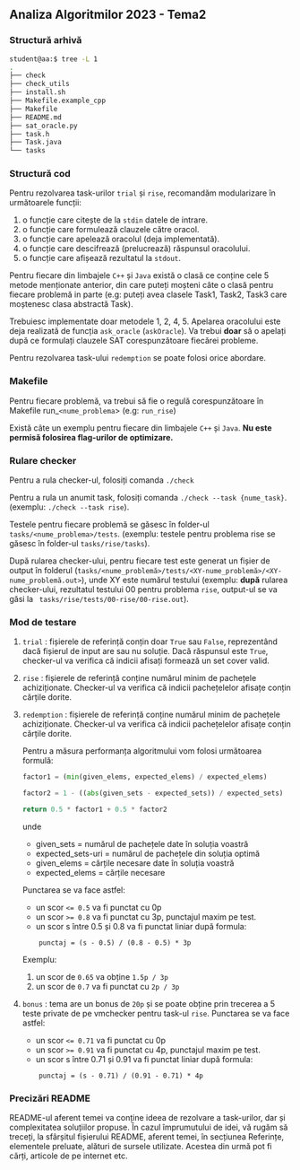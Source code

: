 ## Analiza Algoritmilor 2023 - Tema2

### Structură arhivă
```bash
student@aa:$ tree -L 1
.
├── check
├── check_utils
├── install.sh
├── Makefile.example_cpp
├── Makefile
├── README.md
├── sat_oracle.py
├── task.h
├── Task.java
└── tasks
```
### Structură cod

Pentru rezolvarea task-urilor `trial` și `rise`, recomandăm modularizare în următoarele funcții:

1. o funcție care citește de la `stdin` datele de intrare.
1. o funcție care formulează clauzele către oracol.
1. o funcție care apelează oracolul (deja implementată).
1. o funcție care descifrează (prelucrează) răspunsul oracolului.
1. o funcție care afișează rezultatul la `stdout`.

Pentru fiecare din limbajele `C++` și `Java` există o clasă
ce conține cele 5 metode menționate anterior, din care puteți moșteni câte o clasă pentru fiecare problemă in parte (e.g: puteți avea clasele Task1, Task2, Task3 care moștenesc clasa abstractă Task).

Trebuiesc implementate doar metodele 1, 2, 4, 5. Apelarea oracolului este deja realizată de funcția `ask_oracle` (`askOracle`). Va trebui **doar** să o apelați după ce formulați clauzele SAT corespunzătoare fiecărei probleme.

Pentru rezolvarea task-ului `redemption` se poate folosi orice abordare.

### Makefile

Pentru fiecare problemă, va trebui să fie o regulă corespunzătoare în Makefile run_`<nume_problema`> (e.g: `run_rise`)

Există câte un exemplu pentru fiecare din limbajele `C++` și `Java`. **Nu este permisă folosirea flag-urilor de optimizare.**

### Rulare checker

Pentru a rula checker-ul, folosiți comanda `./check`

Pentru a rula un anumit task, folosiți comanda `./check --task {nume_task}`. (exemplu: `./check --task rise`).

Testele pentru fiecare problemă se găsesc în folder-ul `tasks/<nume_problema>/tests`. (exemplu: testele pentru problema rise se găsesc în folder-ul `tasks/rise/tasks`).

După rularea checker-ului, pentru fiecare test este generat un fișier de output în folderul (`tasks/<nume_problemă>/tests/<XY-nume_problemă>/<XY-nume_problemă.out>`), unde XY este numărul testului
(exemplu: **după** rularea checker-ului, rezultatul testului 00 pentru problema `rise`, output-ul se va găsi la ` tasks/rise/tests/00-rise/00-rise.out`).

### Mod de testare

1. `trial` : fișierele de referință conțin doar `True` sau `False`, reprezentând dacă fișierul de input are sau nu soluție.
Dacă răspunsul este `True`, checker-ul va verifica că indicii afisați formează un set cover valid.

1. `rise` : fișierele de referință conține numărul minim de pachețele achiziționate.
Checker-ul va verifica că indicii pachețelelor afisațe conțin cărțile dorite.

1. `redemption` : fișierele de referință conține numărul minim de pachețele achiziționate.
Checker-ul va verifica că indicii pachețelelor afisațe conțin cărțile dorite.

    Pentru a măsura performanța algoritmului vom folosi următoarea formulă:

    ```python
    factor1 = (min(given_elems, expected_elems) / expected_elems)

    factor2 = 1 - ((abs(given_sets - expected_sets)) / expected_sets)

    return 0.5 * factor1 + 0.5 * factor2
    ```

    unde

    * given_sets = numărul de pachețele date în soluția voastră
    * expected_sets-uri = numărul de pachețele din soluția optimă
    * given_elems = cărțile necesare date în soluția voastră
    * expected_elems = cărțile necesare

    Punctarea se va face astfel:

    * un scor `<= 0.5` va fi punctat cu 0p
    * un scor `>= 0.8` va fi punctat cu 3p, punctajul maxim pe test.
    * un scor s între 0.5 și 0.8 va fi punctat liniar după formula:
    ```
        punctaj = (s - 0.5) / (0.8 - 0.5) * 3p
    ```

    Exemplu:

    1. un scor de `0.65` va obține `1.5p / 3p`
    1. un scor de `0.7` va fi punctat cu `2p / 3p`


1. `bonus` : tema are un bonus de `20p` și se poate obține prin trecerea a 5 teste private de pe vmchecker pentru task-ul `rise`. Punctarea se va face astfel:

    * un scor `<= 0.71` va fi punctat cu 0p
    * un scor `>= 0.91` va fi punctat cu 4p, punctajul maxim pe test.
    * un scor s între 0.71 și 0.91 va fi punctat liniar după formula:
    ```
        punctaj = (s - 0.71) / (0.91 - 0.71) * 4p
    ```

### Precizări README

README-ul aferent temei va conține ideea de rezolvare a task-urilor, dar și complexitatea soluțiilor propuse.
În cazul împrumutului de idei, vă rugăm să treceți, la sfârșitul fișierului README, aferent temei, în secțiunea Referințe, elementele preluate, alături de sursele utilizate.
Acestea din urmă pot fi cărți, articole de pe internet etc.
